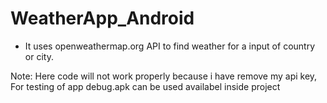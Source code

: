# WeatherApp_Android

- It uses openweathermap.org API to find weather for a input of country or city.

Note: Here code will not work properly because i have remove my api key, For testing of app debug.apk can be used availabel inside project
